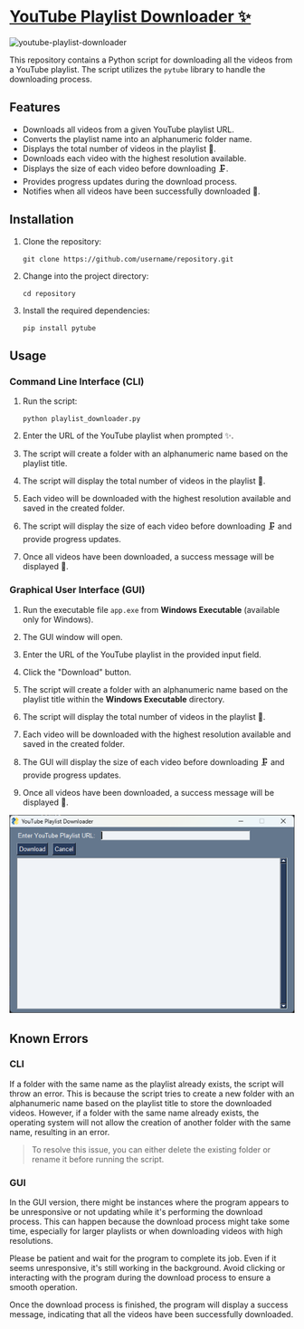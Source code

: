 # [YouTube Playlist Downloader ✨](https://github.com/DhananjayPorwal/youtube-playlist-downloader/releases/download/v2.0/youtube-playlist-downloader.zip)

![youtube-playlist-downloader](https://socialify.git.ci/DhananjayPorwal/youtube-playlist-downloader/image?font=Jost&forks=1&issues=1&language=1&logo=https%3A%2F%2Fupload.wikimedia.org%2Fwikipedia%2Fcommons%2Fthumb%2F0%2F09%2FYouTube_full-color_icon_%25282017%2529.svg%2F120px-YouTube_full-color_icon_%25282017%2529.svg.png&name=1&owner=1&pattern=Floating%20Cogs&pulls=1&stargazers=1&theme=Auto)

This repository contains a Python script for downloading all the videos from a YouTube playlist. The script utilizes the `pytube` library to handle the downloading process.

## Features

- Downloads all videos from a given YouTube playlist URL.
- Converts the playlist name into an alphanumeric folder name.
- Displays the total number of videos in the playlist 🎦.
- Downloads each video with the highest resolution available.
- Displays the size of each video before downloading 🗜.
- Provides progress updates during the download process.
- Notifies when all videos have been successfully downloaded 🎉.

## Installation

1. Clone the repository:

   ```
   git clone https://github.com/username/repository.git
   ```

2. Change into the project directory:

   ```
   cd repository
   ```

3. Install the required dependencies:

   ```
   pip install pytube
   ```

## Usage

### Command Line Interface (CLI)

1. Run the script:

   ```
   python playlist_downloader.py
   ```

2. Enter the URL of the YouTube playlist when prompted ✨.

3. The script will create a folder with an alphanumeric name based on the playlist title.

4. The script will display the total number of videos in the playlist 🎦.

5. Each video will be downloaded with the highest resolution available and saved in the created folder.

6. The script will display the size of each video before downloading 🗜 and provide progress updates.

7. Once all videos have been downloaded, a success message will be displayed 🎉.

### Graphical User Interface (GUI)

1. Run the executable file `app.exe` from **Windows Executable** (available only for Windows).

2. The GUI window will open.

3. Enter the URL of the YouTube playlist in the provided input field.

4. Click the "Download" button.

5. The script will create a folder with an alphanumeric name based on the playlist title within the **Windows Executable** directory.

6. The script will display the total number of videos in the playlist 🎦.

7. Each video will be downloaded with the highest resolution available and saved in the created folder.

8. The GUI will display the size of each video before downloading 🗜 and provide progress updates.

9. Once all videos have been downloaded, a success message will be displayed 🎉.

<p align="center" width="100%">
  <img src="https://raw.githubusercontent.com/DhananjayPorwal/youtube-playlist-downloader/main/image.png" alt="GUI Screenshot" />
</p>

## Known Errors

### CLI

If a folder with the same name as the playlist already exists, the script will throw an error. This is because the script tries to create a new folder with an alphanumeric name based on the playlist title to store the downloaded videos. However, if a folder with the same name already exists, the operating system will not allow the creation of another folder with the same name, resulting in an error.

> To resolve this issue, you can either delete the existing folder or rename it before running the script.

### GUI

In the GUI version, there might be instances where the program appears to be unresponsive or not updating while it's performing the download process. This can happen because the download process might take some time, especially for larger playlists or when downloading videos with high resolutions.

Please be patient and wait for the program to complete its job. Even if it seems unresponsive, it's still working in the background. Avoid clicking or interacting with the program during the download process to ensure a smooth operation.

Once the download process is finished, the program will display a success message, indicating that all the videos have been successfully downloaded.
